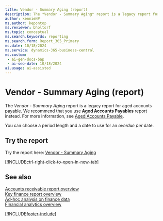 ```yaml
---
title: Vendor - Summary Aging (report)
description: The *Vendor - Summary Aging* report is a legacy report for aged accounts payable. We recommend that you use **Aged Accounts Payables** report instead.
author: kennieNP
ms.author: kepontop
ms.reviewer: bholtorf
ms.topic: conceptual
ms.search.keywords: reporting
ms.search.form: Report_305_Primary
ms.date: 10/18/2024
ms.service: dynamics-365-business-central
ms.custom:
 - ai-gen-docs-bap
 - ai-seo-date: 10/18/2024
ai.usage: ai-assisted
---
```


# Vendor - Summary Aging (report)

The *Vendor - Summary Aging* report is a legacy report for aged accounts payable. We recommend that you use **Aged Accounts Payables** report instead. For more information, see [Aged Accounts Payable](../reports/report-322.md).

You can choose a period length and a date to use for an *overdue per* date.


## Try the report

Try the report here: [Vendor - Summary Aging](https://businesscentral.dynamics.com?report=305)

[!INCLUDE[ctrl-right-click-to-open-in-new-tab](../includes/ctrl-right-click-to-open-in-new-tab.md)]


## See also

[Accounts receivable report overview](../receivables-reports.md)  
[Key finance report overview](../finance-reports.md)  
[Ad-hoc analysis on finance data](../ad-hoc-analysis-finance.md)  
[Financial analytics overview](../bi.md)  

[!INCLUDE[footer-include](../includes/footer-banner.md)]